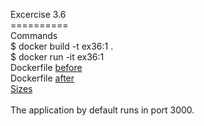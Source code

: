 Excercise 3.6
<BR>==========
<BR>Commands
<BR> $ docker build -t ex36:1 .
<BR> $ docker run -it ex36:1
<BR>Dockerfile [before](https://github.com/rparkkon/devops/blob/master/part3/e6/Dockerfile.0)
<BR>Dockerfile [after](https://github.com/rparkkon/devops/blob/master/part3/e6/Dockerfile)
<BR>[Sizes](https://github.com/rparkkon/devops/blob/master/part3/e6/size0.txt)
<BR>
<BR>The application by default runs in port 3000.

